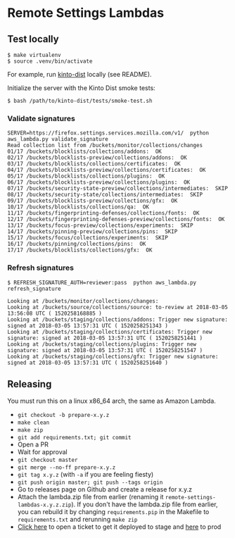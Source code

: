 # Remote Settings Lambdas

## Test locally

```
$ make virtualenv
$ source .venv/bin/activate
```

For example, run [kinto-dist](https://github.com/Kinto/kinto-dist/) locally (see README).

Initialize the server with the Kinto Dist smoke tests:

```
$ bash /path/to/kinto-dist/tests/smoke-test.sh
```

### Validate signatures

```
SERVER=https://firefox.settings.services.mozilla.com/v1/  python aws_lambda.py validate_signature
Read collection list from /buckets/monitor/collections/changes
01/17 /buckets/blocklists/collections/addons:  OK
02/17 /buckets/blocklists-preview/collections/addons:  OK
03/17 /buckets/blocklists/collections/certificates:  OK
04/17 /buckets/blocklists-preview/collections/certificates:  OK
05/17 /buckets/blocklists/collections/plugins:  OK
06/17 /buckets/blocklists-preview/collections/plugins:  OK
07/17 /buckets/security-state-preview/collections/intermediates:  SKIP
08/17 /buckets/security-state/collections/intermediates:  SKIP
09/17 /buckets/blocklists-preview/collections/gfx:  OK
10/17 /buckets/blocklists/collections/qa:  OK
11/17 /buckets/fingerprinting-defenses/collections/fonts:  OK
12/17 /buckets/fingerprinting-defenses-preview/collections/fonts:  OK
13/17 /buckets/focus-preview/collections/experiments:  SKIP
14/17 /buckets/pinning-preview/collections/pins:  SKIP
15/17 /buckets/focus/collections/experiments:  SKIP
16/17 /buckets/pinning/collections/pins:  OK
17/17 /buckets/blocklists/collections/gfx:  OK

```

### Refresh signatures

```
$ REFRESH_SIGNATURE_AUTH=reviewer:pass  python aws_lambda.py refresh_signature

Looking at /buckets/monitor/collections/changes:
Looking at /buckets/source/collections/source: to-review at 2018-03-05 13:56:08 UTC ( 1520258168885 )
Looking at /buckets/staging/collections/addons: Trigger new signature: signed at 2018-03-05 13:57:31 UTC ( 1520258251343 )
Looking at /buckets/staging/collections/certificates: Trigger new signature: signed at 2018-03-05 13:57:31 UTC ( 1520258251441 )
Looking at /buckets/staging/collections/plugins: Trigger new signature: signed at 2018-03-05 13:57:31 UTC ( 1520258251547 )
Looking at /buckets/staging/collections/gfx: Trigger new signature: signed at 2018-03-05 13:57:31 UTC ( 1520258251640 )

```

## Releasing

You must run this on a linux x86_64 arch, the same as Amazon Lambda.

- `git checkout -b prepare-x.y.z`
- `make clean`
- `make zip`
- `git add requirements.txt; git commit`
- Open a PR
- Wait for approval
- `git checkout master`
- `git merge --no-ff prepare-x.y.z`
- `git tag x.y.z` (with `-a` if you are feeling fiesty)
- `git push origin master; git push --tags origin`
- Go to releases page on Github and create a release for x.y.z
- Attach the lambda.zip file from earlier (renaming it
  `remote-settings-lambdas-x.y.z.zip`).  If you don't have the lambda.zip
  file from earlier, you can rebuild it by changing `requirements.pip`
  in the Makefile to `requirements.txt` and rerunning `make zip`
- [Click here][bugzilla-stage-link] to open a ticket to get it deployed to stage and [here][bugzilla-prod-link] to prod

[bugzilla-stage-link]: https://bugzilla.mozilla.org/enter_bug.cgi?comment=Please%20upgrade%20the%20lambda%20functions%20to%20use%20the%20last%20release%20of%20remote-settings-lambdas.%0D%0A%0D%0A%5BInsert%20a%20short%20description%20of%20the%20changes%20here.%5D%0D%0A%0D%0Ahttps%3A%2F%2Fgithub.com%2Fmozilla-services%2Fremote-settings-lambdas%2Freleases%2Ftag%2FX.Y.Z%0D%0A%0D%0AThanks%21&component=Operations%3A%20Storage&product=Cloud%20Services&qa_contact=chartjes%40mozilla.com&short_desc=Please%20deploy%20remote-settings-lambdas-X.Y.Z%20lambda%20function%20to%20STAGE

[bugzilla-prod-link]: https://bugzilla.mozilla.org/enter_bug.cgi?comment=Please%20upgrade%20the%20lambda%20functions%20to%20use%20the%20last%20release%20of%20remote-settings-lambdas.%0D%0A%0D%0A%5BInsert%20a%20short%20description%20of%20the%20changes%20here.%5D%0D%0A%0D%0Ahttps%3A%2F%2Fgithub.com%2Fmozilla-services%2Fremote-settings-lambdas%2Freleases%2Ftag%2FX.Y.Z%0D%0A%0D%0AThanks%21&component=Operations%3A%20Storage&product=Cloud%20Services&qa_contact=chartjes%40mozilla.com&short_desc=Please%20deploy%20remote-settings-lambdas-X.Y.Z%20lambda%20function%20to%20PROD

